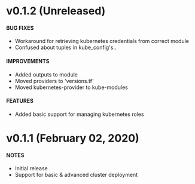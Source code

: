 # v0.1.2 (Unreleased)
#### BUG FIXES
- Workaround for retrieving kubernetes credentials from correct module
- Confused about tuples in kube_config's..

#### IMPROVEMENTS
- Added outputs to module
- Moved providers to 'versions.tf'
- Moved kubernetes-provider to kube-modules

#### FEATURES
- Added basic support for managing kubernetes roles

# v0.1.1 (February 02, 2020)
#### NOTES
- Initial release
- Support for basic & advanced cluster deployment
